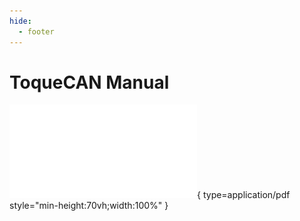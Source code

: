 ```yaml
---
hide:
  - footer
---
```


# ToqueCAN Manual

![AFC-Lite Manual](../../assets/ToqueCAN-Manual.pdf){ type=application/pdf style="min-height:70vh;width:100%" }